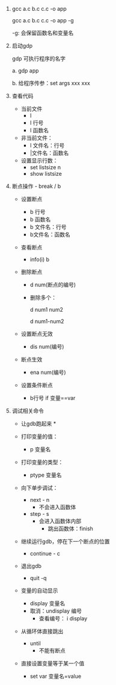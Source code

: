 1. gcc a.c b.c c.c -o app

   gcc a.c b.c c.c -o app -g

   -g: 会保留函数名和变量名

2. 启动gdp

   gdp 可执行程序的名字

   a. gdp app

   b. 给程序传参：set args xxx xxx

3. 查看代码

   * 当前文件
     * l
     * l 行号
     * l 函数名
   * 非当前文件：
     * l 文件名：行号
     * |文件名：函数名
   * 设置显示行数：
     * set listsize n
     * show listsize

4. 断点操作 - break / b

   * 设置断点

     * b 行号
     * b 函数名
     * b 文件名：行号
     * b文件名：函数名

   * 查看断点

     * info(i) b

   * 删除断点

     * d num(断点的编号)

     * 删除多个：

       d num1 num2

       d num1-num2

   * 设置断点无效

     * dis num(编号)

   * 断点生效

     * ena num(编号)

   * 设置条件断点

     * b行号 if 变量==var

5. 调试相关命令

   * 让gdb跑起来
     * 

   * 打印变量的值：
     * p 变量名
   * 打印变量的类型：
     * ptype 变量名
   * 向下单步调试：
     * next - n
       * 不会进入函数体
     * step - s
       * 会进入函数体内部
         * 跳出函数体：finish
   * 继续运行gdb，停在下一个断点的位置
     * continue - c
   * 退出gdb
     * quit -q
   * 变量的自动显示
     * display 变量名
     * 取消：undisplay 编号
       * 查看编号： i display
   * 从循环体直接跳出
     * until
       * 不能有断点
   * 直接设置变量等于某一个值
     * set var 变量名=value

